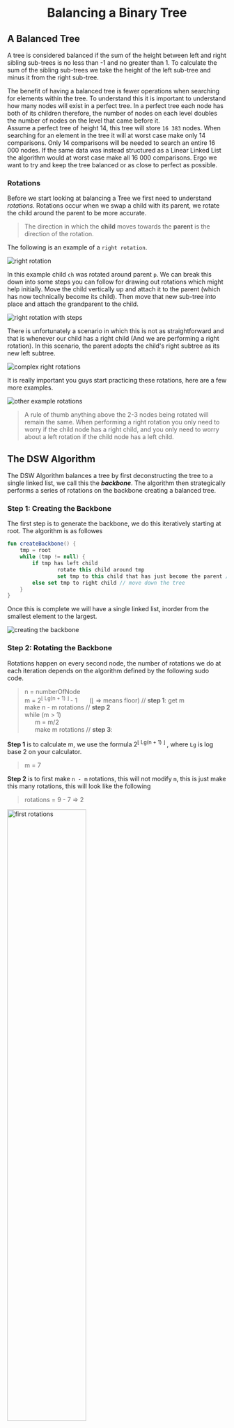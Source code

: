 <div align="center"><h1> Balancing a Binary Tree </h1></div>

## A Balanced Tree

A tree is considered balanced if the sum of the height between left and right sibling sub-trees is no less than -1 and
no greater than 1. To calculate the sum of the sibling sub-trees we take the height of the left sub-tree and minus it
from the right sub-tree.

The benefit of having a balanced tree is fewer operations when searching for elements within the tree. To understand
this it is important to understand how many nodes will exist in a perfect tree. In a perfect tree each node has both of
its children therefore, the number of nodes on each level doubles the number of nodes on the level that came before
it. <br />
Assume a perfect tree of height 14, this tree will store `16 383` nodes. When searching for an element in the tree it
will at worst case make only 14 comparisons. Only 14 comparisons will be needed to search an entire 16 000 nodes. If the
same data was instead structured as a Linear Linked List the algorithm would at worst case make all 16 000 comparisons.
Ergo we want to try and keep the tree balanced or as close to perfect as possible.

### Rotations

Before we start looking at balancing a Tree we first need to understand *rotations*. Rotations occur when we swap a
child with its parent, we rotate the child around the parent to be more accurate.

> The direction in which the **child** moves towards the **parent** is the direction of the rotation.

The following is an example of a `right rotation`.

<img src="images/right_rotation.png" alt="right rotation">

In this example child `ch` was rotated around parent `p`. We can break this down into some steps you can follow for
drawing out rotations which might help initially. Move the child vertically up and attach it to the parent (which has
now technically become its child). Then move that new sub-tree into place and attach the grandparent to the child.

<img src="images/right_rotation_steps.png" alt="right rotation with steps"> 

There is unfortunately a scenario in which this is not as straightforward and that is whenever our child has a right
child (And we are performing a right rotation). In this scenario, the parent adopts the child's right subtree as its new
left subtree.

<img src="images/complex_right_rotation.png" alt="complex right rotations">

It is really important you guys start practicing these rotations, here are a few more examples.

<img src="images/other_examples_rotations.png" alt="other example rotations">


> A rule of thumb anything above the 2-3 nodes being rotated will remain the same. When performing a right rotation you
> only need to worry if the child node has a right child, and you only need to worry about a left rotation if the
> child node has a left child.

## The DSW Algorithm

The DSW Algorithm balances a tree by first deconstructing the tree to a single linked list, we call this the
***backbone***. The algorithm then strategically performs a series of rotations on the backbone creating a balanced
tree.

### Step 1: Creating the Backbone

The first step is to generate the backbone, we do this iteratively starting at root. The algorithm is as followes

```kotlin
fun createBackbone() {
    tmp = root
    while (tmp != null) {
        if tmp has left child
                rotate this child around tmp
                set tmp to this child that has just become the parent // rotate and move up
        else set tmp to right child // move down the tree
    }
}
```

Once this is complete we will have a single linked list, inorder from the smallest element to the largest.

<img src="images/creating_backbone.png" alt="creating the backbone">

### Step 2: Rotating the Backbone

Rotations happen on every second node, the number of rotations we do at each iteration depends on the algorithm defined
by the following sudo code.

> n = numberOfNode <br />
> m = 2<sup>⌊ Lg(n + 1) ⌋ </sup> - 1 &nbsp;&nbsp;&nbsp;&nbsp;&nbsp; (⌊ => means floor)  // **step  1**: get m <br />
> make n - m rotations // **step 2** <br />
> while (m > 1) <br />
> &nbsp;&nbsp;&nbsp;&nbsp;&nbsp; m = m/2 <br />
> &nbsp;&nbsp;&nbsp;&nbsp;&nbsp; make m rotations // **step 3**:

**Step 1** is to calculate m, we use the formula 2<sup>⌊ Lg(n + 1) ⌋</sup> , where `Lg` is log base 2 on your
calculator.

> m = 7

**Step 2** is to first make `n - m` rotations, this will not modify `m`, this is just make this many rotations, this
will look like the following

> rotations = 9 - 7 => 2

<img src="images/step_1_rotations.png" alt="first rotations" width="60%">

**Step 3** is to `divide m by 2` until `m` is no longer greater than 1. for each division perform m rotations, this will
look like the following.

<img src="images/step_2_rotations.png" alt="second series of rotations">

## AVL Trees

The DSW algorithm is great but, not very efficient. We only apply the algorithm every so often, and if the tree is only
partially unbalanced ie. only one small sub-branch is unbalanced then the entire tree is broken up and reconstructed.

It would be much more efficient to only balance the tree when we needed to, and we only need too when we are adding and
deleting nodes in the tree. In that case any operation that modifies the tree should also check to make sure if the tree
is still balanced.

### Checking if the Tree is Still Balanced

The benefit of the AVL tree is `local` balancing instead of `global`, when adding a Node to the tree you will only need
to concern yourself with the branch path you used to add in that node. To check if the tree is unbalanced move up the
branch and calculate the difference in height at each node, if the height of the nodes sub-trees differs by more than 1
the tree is unbalanced at that node. The following trees are all examples of AVL trees the numbers in each node
represent the *balance factors* of each node.

<img src="images/balancing_factors.png" alt="balancing factors">

### Balancing and Unbalanced subtree

If we encounter an unbalanced tree, we rotate the first unbalanced node from the bottom of the tree up (from the leaf
nodes), with the child node with the greater of the two heights. For example:

<img src="images/unbalanced_example.png" alt="unbalanced example tree" width="40%">

In this tree 3 Nodes have balanced factors greater than 1 or less than -1 (15, 20, 10), but we pick the lowest Node 15
and rotate it with the child with the greatest height 19.

<img src="images/unbalanced_balanced_example.png" alt="balancing the unbalanced example ">

We only need to do *one* rotation when inserting, this is because the rotation will change the balance factor of the
tree back to its previous state.

There is unfortunately a pretty big exception to this rule, lets say we were looking to balance the following tree

<img src="images/balancing_exception.png" alt="a double rotation exception">

Not really that different to the first case, the only major difference now is that the child node has a left child, and
we are going to perform a left rotation. **NB! the same exception would happen if we were performing a right rotation
with a child node that has a right child**. The problem comes in when we try and balance the tree

<img src="images/balancing_exception_bad_example.png" alt="balancing exceptions does not balance tree after rotation">

Because, the parent needs to adopt the left child the tree will not balance itself after the rotation. In such a case we
actually first need to rotate 16 around 17 and then 16 around 17. We need to do a double rotation.

<img src="images/balancing_exception_solution.png" alt="balancing exception solution">

Deleting from an AVL tree works in much the same way, AVL trees favor deletion by copying as it is less likely to
unbalance the tree. When the delete operations is called either the `predecessor` or `successor` will be used to replace
a node, in that case move up the tree from the parent of the former predecessor or successor to check if the tree is
still balanced. Or if the node could be deleted simply without the need to copy the predecessor or successor just move
up from the parent.

## Useful Helper Functions for these Operations

1. `getHeight(BSTNode: n)` : Obviously the get height function will be used frequently to get the heights of each left
   and right sub-tree as you move up the tree.

```java
class BinaryTree {
    private int getHeight(BSTNode node) {

        if (node == null) {
            return 0;
        }

        int left = 1 + getHeight(node.left);
        int right = 1 + getHeight(node.right);

        return (left > right) ? left : right;
    }
}
```

2. `findParent(BSTNode: n)` : Useful for finding the grandparent which will be needed when performing rotations

```java
class BinaryTree {
    private int findParent(BSTNode node) {

        if (node == null || node == root) {
            return null;
        }

        BSTNode tmp = root, prev = null;
        while (tmp != null && !tmp.equals(node)) {
            prev = tmp;
            tmp = (tmp.element.compareTo(node.element) < 0) ? tmp.right : tmp.left;
        }

        return (tmp != null) ? prev : null;
    }
}
```

3. `performLeftRotation(BSTNode child, BSTNode parent)` : This will create a standard way of performing your left
   rotations which you can call from anywhere in your program ie, in insertions or deletions

```java
class BinaryTree {

    /**
     * Assume you will only be calling this function when you need to, so no need to add null checks as you are 
     * making sure to pass in the correct child and parent
     */
    void performLeftRotation(BSTNode child, BSTNode parent) {
        if (child.element.compareTo(parent.element) < 0) {
            // some safety just add this to make sure you don't accidentally perform the wrong kind of rotation
            throw Exception("Calling a left rotation on child that is less than it's parent is not possible");
        }

        // we will need stores to a grandparent to make sure we don't break the tree
        BSTNode grandparent = findParent(parent);
        BSTNode tmpLeftGrandChild = child.left;

        // this swaps parent and child but now we need to sort out the grandparent
        child.left = parent;
        parent.right = tmpLeftGrandChild; // even if we are setting parentRightChild to null this is fine


        // otherwise it means we are swapping with root
        if (grandparent != null) {
            if (parent.element.compareTo(grandparent.element) < 0) {
                grandparent.right = child;
            } else {
                grandparent.left = child;
            }
        } else {
            root = child;
        }
    }
}
```

4. `performRightRotation(BSTNode child, BSTNode parent)` : Same as before now only the right rotation

```java
class BinaryTree {

    /**
     * Assume you will only be calling this function when you need to, so no need to add null checks as you are 
     * making sure to pass in the correct child and parent
     */
    void performRightRotation(BSTNode child, BSTNode parent) {
        if (child.element.compareTo(parent.element) > 0) {
            // some safety just add this to make sure you don't accidentally perform the wrong kind of rotation
            throw Exception("Calling a right rotation on child that is greater than it's parent is not possible");
        }

        // we will need stores to a grandparent to make sure we don't break the tree
        BSTNode grandparent = findParent(parent);
        BSTNode tmpRightGrandChild = child.right;

        // this swaps parent and child but now we need to sort out the grandparent
        child.right = parent;
        parent.left = tmpRightGrandChild; // even if we are setting parentRightChild to null this is fine


        // otherwise it means we are swapping with root
        if (grandparent != null) {
            if (parent.element.compareTo(grandparent.element) < 0) {
                grandparent.right = child;
            } else {
                grandparent.left = child;
            }
        } else {
            root = child;
        }
    }
}
```
